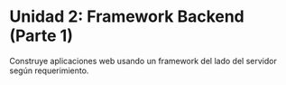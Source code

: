 # Unidad 2: Framework Backend (Parte 1)

Construye aplicaciones web usando un framework del lado del servidor según requerimiento.
